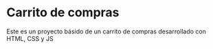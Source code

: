 # Carrito de compras

Este es un proyecto básido de un carrito de compras desarrollado con HTML, CSS y JS


![]()